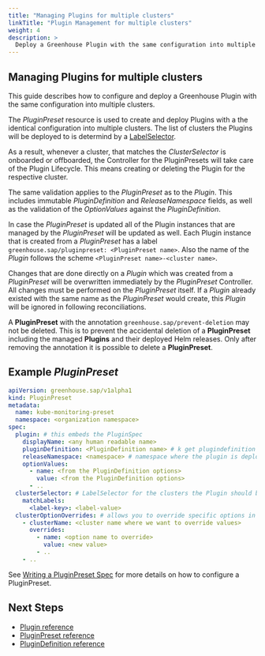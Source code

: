```yaml
---
title: "Managing Plugins for multiple clusters"
linkTitle: "Plugin Management for multiple clusters"
weight: 4
description: >
  Deploy a Greenhouse Plugin with the same configuration into multiple clusters.
---
```


## Managing Plugins for multiple clusters

This guide describes how to configure and deploy a Greenhouse Plugin with the same configuration into multiple clusters.

The _PluginPreset_ resource is used to create and deploy Plugins with a the identical configuration into multiple clusters. The list of clusters the Plugins will be deployed to is determind by a [LabelSelector](https://kubernetes.io/docs/concepts/overview/working-with-objects/labels/#label-selectors).

As a result, whenever a cluster, that matches the _ClusterSelector_ is onboarded or offboarded, the Controller for the PluginPresets will take care of the Plugin Lifecycle. This means creating or deleting the Plugin for the respective cluster.

The same validation applies to the _PluginPreset_ as to the _Plugin_. This includes immutable _PluginDefinition_ and _ReleaseNamespace_ fields, as well as the validation of the _OptionValues_ against the _PluginDefinition_.

In case the _PluginPreset_ is updated all of the Plugin instances that are managed by the _PluginPreset_ will be updated as well. Each Plugin instance that is created from a _PluginPreset_ has a label `greenhouse.sap/pluginpreset: <PluginPreset name>`. Also the name of the _Plugin_ follows the scheme `<PluginPreset name>-<cluster name>`.

Changes that are done directly on a _Plugin_ which was created from a _PluginPreset_ will be overwritten immediately by the _PluginPreset_ Controller. All changes must be performed on the _PluginPreset_ itself.
If a _Plugin_ already existed with the same name as the _PluginPreset_ would create, this _Plugin_ will be ignored in following reconciliations.

A __PluginPreset__ with the annotation `greenhouse.sap/prevent-deletion` may not be deleted. This is to prevent the accidental deletion of a __PluginPreset__ including the managed __Plugins__ and their deployed Helm releases. Only after removing the annotation it is possible to delete a __PluginPreset__.

## Example _PluginPreset_

```yaml
apiVersion: greenhouse.sap/v1alpha1
kind: PluginPreset
metadata:
  name: kube-monitoring-preset
  namespace: <organization namespace>
spec:
  plugin: # this embeds the PluginSpec
    displayName: <any human readable name>
    pluginDefinition: <PluginDefinition name> # k get plugindefinition
    releaseNamespace: <namespace> # namespace where the plugin is deployed to on the remote cluster. Will be created if not exists
    optionValues:
      - name: <from the PluginDefinition options>
        value: <from the PluginDefinition options>
      - ..
  clusterSelector: # LabelSelector for the clusters the Plugin should be deployed to
    matchLabels:
      <label-key>: <label-value>
  clusterOptionOverrides: # allows you to override specific options in a given cluster
    - clusterName: <cluster name where we want to override values>
      overrides:
        - name: <option name to override>
          value: <new value>
        - ..
    - ..
```

See [Writing a PluginPreset Spec](./../../../reference/components/pluginpreset#writing-a-pluginpreset-spec) for more details on how to configure a PluginPreset.

## Next Steps

- [Plugin reference](./../../../reference/components/plugin)
- [PluginPreset reference](./../../../reference/components/pluginpreset)
- [PluginDefinition reference](./../../../reference/components/plugindefinition)

